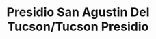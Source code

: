 ---
layout: repo
title: "Presidio San Agustin Del Tucson/Tucson Presidio"
id: 12993
permalink: repos/12993/
---